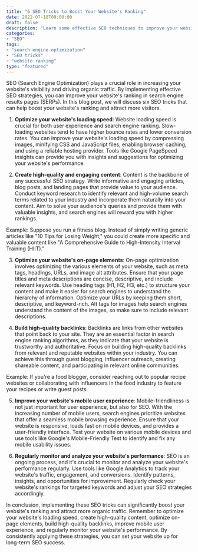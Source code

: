 ```yaml
--- 
title: "6 SEO Tricks to Boost Your Website's Ranking" 
date: 2022-07-18T09:00:00 
draft: false 
description: "Learn some effective SEO techniques to improve your website's search engine ranking and drive more organic traffic." 
categories: 
- "SEO" 
tags: 
- "search engine optimization" 
- "SEO tricks" 
- "website ranking" 
type: "featured" 
--- 
```


SEO (Search Engine Optimization) plays a crucial role in increasing your website's visibility and driving organic traffic. By implementing effective SEO strategies, you can improve your website's ranking in search engine results pages (SERPs). In this blog post, we will discuss six SEO tricks that can help boost your website's ranking and attract more visitors. 

1. **Optimize your website's loading speed**: Website loading speed is crucial for both user experience and search engine ranking. Slow-loading websites tend to have higher bounce rates and lower conversion rates. You can improve your website's loading speed by compressing images, minifying CSS and JavaScript files, enabling browser caching, and using a reliable hosting provider. Tools like Google PageSpeed Insights can provide you with insights and suggestions for optimizing your website's performance.

2. **Create high-quality and engaging content**: Content is the backbone of any successful SEO strategy. Write informative and engaging articles, blog posts, and landing pages that provide value to your audience. Conduct keyword research to identify relevant and high-volume search terms related to your industry and incorporate them naturally into your content. Aim to solve your audience's queries and provide them with valuable insights, and search engines will reward you with higher rankings.

Example:
Suppose you run a fitness blog. Instead of simply writing generic articles like "10 Tips for Losing Weight," you could create more specific and valuable content like "A Comprehensive Guide to High-Intensity Interval Training (HIIT)."

3. **Optimize your website's on-page elements**: On-page optimization involves optimizing the various elements of your website, such as meta tags, headings, URLs, and image alt attributes. Ensure that your page titles and meta descriptions are concise, descriptive, and include relevant keywords. Use heading tags (H1, H2, H3, etc.) to structure your content and make it easier for search engines to understand the hierarchy of information. Optimize your URLs by keeping them short, descriptive, and keyword-rich. Alt tags for images help search engines understand the content of the images, so make sure to include relevant descriptions.

4. **Build high-quality backlinks**: Backlinks are links from other websites that point back to your site. They are an essential factor in search engine ranking algorithms, as they indicate that your website is trustworthy and authoritative. Focus on building high-quality backlinks from relevant and reputable websites within your industry. You can achieve this through guest blogging, influencer outreach, creating shareable content, and participating in relevant online communities.

Example:
If you're a food blogger, consider reaching out to popular recipe websites or collaborating with influencers in the food industry to feature your recipes or write guest posts.

5. **Improve your website's mobile user experience**: Mobile-friendliness is not just important for user experience, but also for SEO. With the increasing number of mobile users, search engines prioritize websites that offer a seamless mobile browsing experience. Ensure that your website is responsive, loads fast on mobile devices, and provides a user-friendly interface. Test your website on various mobile devices and use tools like Google's Mobile-Friendly Test to identify and fix any mobile usability issues.

6. **Regularly monitor and analyze your website's performance**: SEO is an ongoing process, and it's crucial to monitor and analyze your website's performance regularly. Use tools like Google Analytics to track your website's traffic, engagement, and conversions. Identify patterns, insights, and opportunities for improvement. Regularly check your website's rankings for targeted keywords and adjust your SEO strategies accordingly.

In conclusion, implementing these SEO tricks can significantly boost your website's ranking and attract more organic traffic. Remember to optimize your website's loading speed, create high-quality content, optimize on-page elements, build high-quality backlinks, improve mobile user experience, and regularly monitor your website's performance. By consistently applying these strategies, you can set your website up for long-term SEO success.
